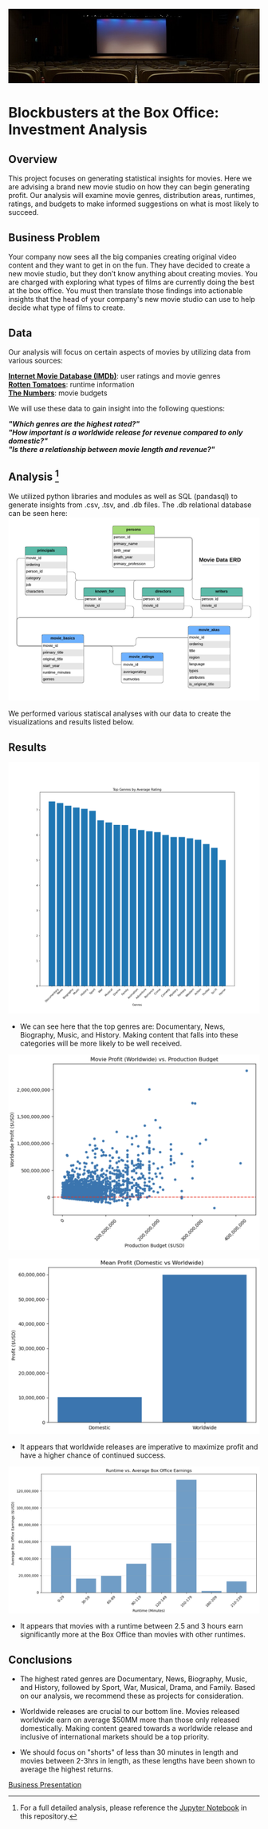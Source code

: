 ![img](./images/notebook_header.jpg)
# Blockbusters at the Box Office: Investment Analysis

## Overview

This project focuses on generating statistical insights for movies. Here we are advising a brand new movie studio on how they can begin generating profit. Our analysis will examine movie genres, distribution areas, runtimes, ratings, and budgets to make informed suggestions on what is most likely to succeed.

## Business Problem

Your company now sees all the big companies creating original video content and they want to get in on the fun. They have decided to create a new movie studio, but they don’t know anything about creating movies. You are charged with exploring what types of films are currently doing the best at the box office. You must then translate those findings into actionable insights that the head of your company's new movie studio can use to help decide what type of films to create.

## Data
Our analysis will focus on certain aspects of movies by utilizing data from various sources:

[**Internet Movie Database (IMDb)**](https://www.imdb.com/): user ratings and movie genres<br>
[**Rotten Tomatoes**](https://www.rottentomatoes.com/): runtime information<br>
[**The Numbers**](https://www.the-numbers.com/): movie budgets<br>


We will use these data to gain insight into the following questions:

*__"Which genres are the highest rated?"__* <br>
*__"How important is a worldwide release for revenue compared to only domestic?"__* <br>
*__"Is there a relationship between movie length and revenue?"__* <br>


## Analysis [^1]
We utilized python libraries and modules as well as SQL (pandasql) to generate insights from .csv, .tsv, and .db files. The .db relational database can be seen here:
![img](./images/movie_data_erd.jpeg)

We performed various statiscal analyses with our data to create the visualizations and results listed below.

## Results

![img](./images/top_genres.png)
- We can see here that the top genres are: Documentary, News, Biography, Music, and History. Making content that falls into these categories will be more likely to be well received.

![img](./images/budget_worldwide_profit.png)

![img](./images/mean_profit_domestic_vs_world.png)
- It appears that worldwide releases are imperative to maximize profit and have a higher chance of continued success.

![img](./images/runtime_and_avg_earnings.png)
- It appears that movies with a runtime between 2.5 and 3 hours earn significantly more at the Box Office than movies with other runtimes.

## Conclusions
- The highest rated genres are Documentary, News, Biography, Music, and History, followed by Sport, War, Musical, Drama, and Family. Based on our analysis, we recommend these as projects for consideration.


- Worldwide releases are crucial to our bottom line. Movies released worldwide earn on average $50MM more than those only released domestically. Making content geared towards a worldwide release and inclusive of international markets should be a top priority.


- We should focus on "shorts" of less than 30 minutes in length and movies between 2-3hrs in length, as these lengths have been shown to average the highest returns.


[Business Presentation](presentation.pdf)


[^1]:For a full detailed analysis, please reference the [Jupyter Notebook](https://github.com/connoranastasio/dsc-phase-2-project-v3/blob/master/student.pdf) in this repository.
